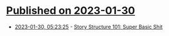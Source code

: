 # [Published on 2023-01-30](index.md)

* [2023-01-30, 05:23:25](https://news.ycombinator.com/item?id=34576085) - [Story Structure 101: Super Basic Shit](https://channel101.fandom.com/wiki/Story_Structure_101:_Super_Basic_Shit)
